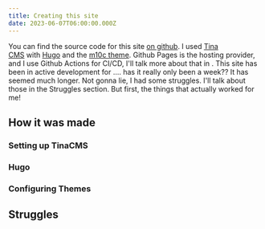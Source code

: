 ```yaml
---
title: Creating this site
date: 2023-06-07T06:00:00.000Z
---
```


You can find the source code for this site [on github](https://github.com/pherateriw/janette-dev-blog "ongithub"). I used [Tina CMS](https://tina.io/) with [Hugo](https://gohugo.io/documentation/) and the [m10c theme](https://github.com/vaga/hugo-theme-m10c). Github Pages is the hosting provider, and I use Github Actions for CI/CD, I'll talk more about that in . This site has been in active development for .... has it really only been a week?? It has seemed much longer. Not gonna lie, I had some struggles. I'll talk about those in the Struggles section. But first, the things that actually worked for me!

## How it was made

### Setting up TinaCMS

### Hugo

### Configuring Themes

## Struggles
